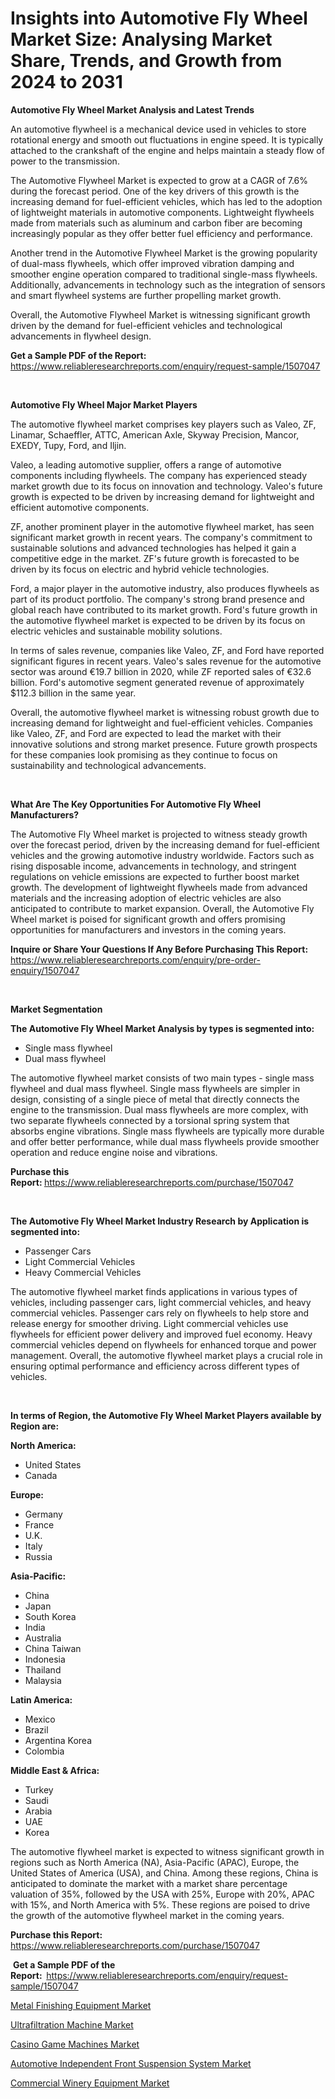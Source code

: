 <p><h1>Insights into Automotive Fly Wheel Market Size: Analysing Market Share, Trends, and Growth from 2024 to 2031</h1></p><p><strong>Automotive Fly Wheel Market Analysis and Latest Trends</strong></p>
<p><p>An automotive flywheel is a mechanical device used in vehicles to store rotational energy and smooth out fluctuations in engine speed. It is typically attached to the crankshaft of the engine and helps maintain a steady flow of power to the transmission.</p><p>The Automotive Flywheel Market is expected to grow at a CAGR of 7.6% during the forecast period. One of the key drivers of this growth is the increasing demand for fuel-efficient vehicles, which has led to the adoption of lightweight materials in automotive components. Lightweight flywheels made from materials such as aluminum and carbon fiber are becoming increasingly popular as they offer better fuel efficiency and performance.</p><p>Another trend in the Automotive Flywheel Market is the growing popularity of dual-mass flywheels, which offer improved vibration damping and smoother engine operation compared to traditional single-mass flywheels. Additionally, advancements in technology such as the integration of sensors and smart flywheel systems are further propelling market growth.</p><p>Overall, the Automotive Flywheel Market is witnessing significant growth driven by the demand for fuel-efficient vehicles and technological advancements in flywheel design.</p></p>
<p><strong>Get a Sample PDF of the Report:&nbsp;</strong> <a href="https://www.reliableresearchreports.com/enquiry/request-sample/1507047">https://www.reliableresearchreports.com/enquiry/request-sample/1507047</a></p>
<p>&nbsp;</p>
<p><strong>Automotive Fly Wheel Major Market Players</strong></p>
<p><p>The automotive flywheel market comprises key players such as Valeo, ZF, Linamar, Schaeffler, ATTC, American Axle, Skyway Precision, Mancor, EXEDY, Tupy, Ford, and Iljin. </p><p>Valeo, a leading automotive supplier, offers a range of automotive components including flywheels. The company has experienced steady market growth due to its focus on innovation and technology. Valeo's future growth is expected to be driven by increasing demand for lightweight and efficient automotive components.</p><p>ZF, another prominent player in the automotive flywheel market, has seen significant market growth in recent years. The company's commitment to sustainable solutions and advanced technologies has helped it gain a competitive edge in the market. ZF's future growth is forecasted to be driven by its focus on electric and hybrid vehicle technologies.</p><p>Ford, a major player in the automotive industry, also produces flywheels as part of its product portfolio. The company's strong brand presence and global reach have contributed to its market growth. Ford's future growth in the automotive flywheel market is expected to be driven by its focus on electric vehicles and sustainable mobility solutions.</p><p>In terms of sales revenue, companies like Valeo, ZF, and Ford have reported significant figures in recent years. Valeo's sales revenue for the automotive sector was around €19.7 billion in 2020, while ZF reported sales of €32.6 billion. Ford's automotive segment generated revenue of approximately $112.3 billion in the same year. </p><p>Overall, the automotive flywheel market is witnessing robust growth due to increasing demand for lightweight and fuel-efficient vehicles. Companies like Valeo, ZF, and Ford are expected to lead the market with their innovative solutions and strong market presence. Future growth prospects for these companies look promising as they continue to focus on sustainability and technological advancements.</p></p>
<p>&nbsp;</p>
<p><strong>What Are The Key Opportunities For Automotive Fly Wheel Manufacturers?</strong></p>
<p><p>The Automotive Fly Wheel market is projected to witness steady growth over the forecast period, driven by the increasing demand for fuel-efficient vehicles and the growing automotive industry worldwide. Factors such as rising disposable income, advancements in technology, and stringent regulations on vehicle emissions are expected to further boost market growth. The development of lightweight flywheels made from advanced materials and the increasing adoption of electric vehicles are also anticipated to contribute to market expansion. Overall, the Automotive Fly Wheel market is poised for significant growth and offers promising opportunities for manufacturers and investors in the coming years.</p></p>
<p><strong>Inquire or Share Your Questions If Any Before Purchasing This Report:</strong> <a href="https://www.reliableresearchreports.com/enquiry/pre-order-enquiry/1507047">https://www.reliableresearchreports.com/enquiry/pre-order-enquiry/1507047</a></p>
<p>&nbsp;</p>
<p><strong>Market Segmentation</strong></p>
<p><strong>The Automotive Fly Wheel Market Analysis by types is segmented into:</strong></p>
<p><ul><li>Single mass flywheel</li><li>Dual mass flywheel</li></ul></p>
<p><p>The automotive flywheel market consists of two main types - single mass flywheel and dual mass flywheel. Single mass flywheels are simpler in design, consisting of a single piece of metal that directly connects the engine to the transmission. Dual mass flywheels are more complex, with two separate flywheels connected by a torsional spring system that absorbs engine vibrations. Single mass flywheels are typically more durable and offer better performance, while dual mass flywheels provide smoother operation and reduce engine noise and vibrations.</p></p>
<p><strong>Purchase this Report:&nbsp;</strong><a href="https://www.reliableresearchreports.com/purchase/1507047">https://www.reliableresearchreports.com/purchase/1507047</a></p>
<p>&nbsp;</p>
<p><strong>The Automotive Fly Wheel Market Industry Research by Application is segmented into:</strong></p>
<p><ul><li>Passenger Cars</li><li>Light Commercial Vehicles</li><li>Heavy Commercial Vehicles</li></ul></p>
<p><p>The automotive flywheel market finds applications in various types of vehicles, including passenger cars, light commercial vehicles, and heavy commercial vehicles. Passenger cars rely on flywheels to help store and release energy for smoother driving. Light commercial vehicles use flywheels for efficient power delivery and improved fuel economy. Heavy commercial vehicles depend on flywheels for enhanced torque and power management. Overall, the automotive flywheel market plays a crucial role in ensuring optimal performance and efficiency across different types of vehicles.</p></p>
<p>&nbsp;</p>
<p><strong>In terms of Region, the Automotive Fly Wheel Market Players available by Region are:</strong></p>
<p>
    <p> <strong> North America: </strong>
        <ul>
            <li>United States</li>
            <li>Canada</li>
        </ul>
        </p> 
    <p> <strong> Europe: </strong>
        <ul>
            <li>Germany</li>
            <li>France</li>
            <li>U.K.</li>
            <li>Italy</li>
            <li>Russia</li>
        </ul>
        </p> 
    <p> <strong> Asia-Pacific: </strong>
        <ul>
            <li>China</li>
            <li>Japan</li>
            <li>South Korea</li>
            <li>India</li>
            <li>Australia</li>
            <li>China Taiwan</li>
            <li>Indonesia</li>
            <li>Thailand</li>
            <li>Malaysia</li>
        </ul>
        </p> 
    <p> <strong> Latin America: </strong>
        <ul>
            <li>Mexico</li>
            <li>Brazil</li>
            <li>Argentina Korea</li>
            <li>Colombia</li>
        </ul>
        </p> 
    <p> <strong> Middle East & Africa: </strong>
        <ul>
            <li>Turkey</li>
            <li>Saudi</li>
            <li>Arabia</li>
            <li>UAE</li>
            <li>Korea</li>
        </ul>
    </p>
    </p>
<p><p>The automotive flywheel market is expected to witness significant growth in regions such as North America (NA), Asia-Pacific (APAC), Europe, the United States of America (USA), and China. Among these regions, China is anticipated to dominate the market with a market share percentage valuation of 35%, followed by the USA with 25%, Europe with 20%, APAC with 15%, and North America with 5%. These regions are poised to drive the growth of the automotive flywheel market in the coming years.</p></p>
<p><strong>Purchase this Report: </strong><a href="https://www.reliableresearchreports.com/purchase/1507047">https://www.reliableresearchreports.com/purchase/1507047</a></p>
<p>&nbsp;<strong>Get a Sample PDF of the Report:&nbsp;&nbsp;</strong><a href="https://www.reliableresearchreports.com/enquiry/request-sample/1507047">https://www.reliableresearchreports.com/enquiry/request-sample/1507047</a></p>
<p><strong></strong></p>
<p><p><a href="https://medium.com/@aleenstokes34346/analyzing-metal-finishing-equipment-market-global-industry-perspective-and-forecast-2024-to-2031-8b5c17a295f1">Metal Finishing Equipment Market</a></p><p><a href="https://medium.com/@fernjenkins4565/ultrafiltration-machine-market-size-cagr-trends-2024-2030-9f0c625f6383">Ultrafiltration Machine Market</a></p><p><a href="https://medium.com/@janrussell6445/casino-game-machines-market-size-market-outlook-and-market-forecast-2024-to-2031-fdfd3d49e2c4">Casino Game Machines Market</a></p><p><a href="https://medium.com/@fernjenkins4565/automotive-independent-front-suspension-system-market-exploring-market-share-market-trends-and-dfd33eb4177e">Automotive Independent Front Suspension System Market</a></p><p><a href="https://medium.com/@janrussell6445/decoding-commercial-winery-equipment-market-metrics-market-share-trends-and-growth-patterns-1848a1764471">Commercial Winery Equipment Market</a></p></p>